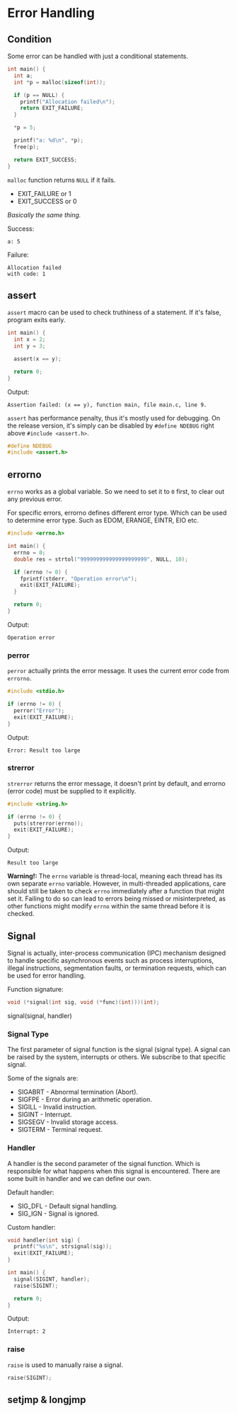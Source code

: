 # Error Handling

## Condition
Some error can be handled with just a conditional statements.

```c
int main() {
  int a;
  int *p = malloc(sizeof(int));

  if (p == NULL) {
    printf("Allocation failed\n");
    return EXIT_FAILURE;
  }

  *p = 5;

  printf("a: %d\n", *p);
  free(p);

  return EXIT_SUCCESS;
}
```
`malloc` function returns `NULL` if it fails.
- EXIT_FAILURE or 1
- EXIT_SUCCESS or 0

*Basically the same thing.*

Success:
```plaintext
a: 5
```

Failure:
```plaintext
Allocation failed
with code: 1
```

## assert
`assert` macro can be used to check truthiness of a statement. If it's false, program exits early.

```c
int main() {
  int x = 2;
  int y = 3;

  assert(x == y);

  return 0;
}
```

Output:
```plaintext
Assertion failed: (x == y), function main, file main.c, line 9.
```
`assert` has performance penalty, thus it's mostly used for debugging. On the release version, it's simply can be disabled by `#define NDEBUG` right above `#include <assert.h>`.

```c
#define NDEBUG
#include <assert.h>
```

## errorno
`errno` works as a global variable. So we need to set it to `0` first, to clear out any previous error.

For specific errors, errorno defines different error type. Which can be used to determine error type. Such as EDOM, ERANGE, EINTR, EIO etc.
```c
#include <errno.h>

int main() {
  errno = 0;
  double res = strtol("999999999999999999999", NULL, 10);

  if (errno != 0) {
    fprintf(stderr, "Operation error\n");
    exit(EXIT_FAILURE);
  }

  return 0;
}
```

Output:
```plaintext
Operation error
```

### perror
`perror` actually prints the error message. It uses the current error code from `errorno`.
```c
#include <stdio.h>

if (errno != 0) {
  perror("Error");
  exit(EXIT_FAILURE);
}
```

Output:
```plaintext
Error: Result too large
```

### strerror
`strerror` returns the error message, it doesn't print by default, and errorno (error code) must be supplied to it explicitly.
```c
#include <string.h>

if (errno != 0) {
  puts(strerror(errno));
  exit(EXIT_FAILURE);
}
```

Output:
```plaintext
Result too large
```

**Warning!:** The `errno` variable is thread-local, meaning each thread has its own separate `errno` variable. However, in multi-threaded applications, care should still be taken to check `errno` immediately after a function that might set it. Failing to do so can lead to errors being missed or misinterpreted, as other functions might modify `errno` within the same thread before it is checked.


## Signal
Signal is actually, inter-process communication (IPC) mechanism designed to handle specific asynchronous events such as process interruptions, illegal instructions, segmentation faults, or termination requests, which can be used for error handling.

Function signature:
```c
void (*signal(int sig, void (*func)(int)))(int);
```
signal(signal, handler)

### Signal Type
The first parameter of signal function is the signal (signal type). A signal can be raised by the system, interrupts or others. We subscribe to that specific signal.

Some of the signals are:
- SIGABRT - Abnormal termination (Abort).
- SIGFPE - Error during an arithmetic operation.
- SIGILL - Invalid instruction.
- SIGINT - Interrupt.
- SIGSEGV - Invalid storage access.
- SIGTERM - Terminal request.

### Handler
A handler is the second parameter of the signal function. Which is responsible for what happens when this signal is encountered. There are some built in handler and we can define our own.

Default handler:
- SIG_DFL - Default signal handling.
- SIG_IGN - Signal is ignored.

Custom handler:
```c
void handler(int sig) {
  printf("%s\n", strsignal(sig));
  exit(EXIT_FAILURE);
}

int main() {
  signal(SIGINT, handler);
  raise(SIGINT);

  return 0;
}
```

Output:
```plaintext
Interrupt: 2
```

### raise
`raise` is used to manually raise a signal.

```c
raise(SIGINT);
```

## setjmp & longjmp
